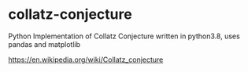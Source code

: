 # collatz-conjecture
Python Implementation of Collatz Conjecture written in python3.8, uses pandas and matplotlib

https://en.wikipedia.org/wiki/Collatz_conjecture